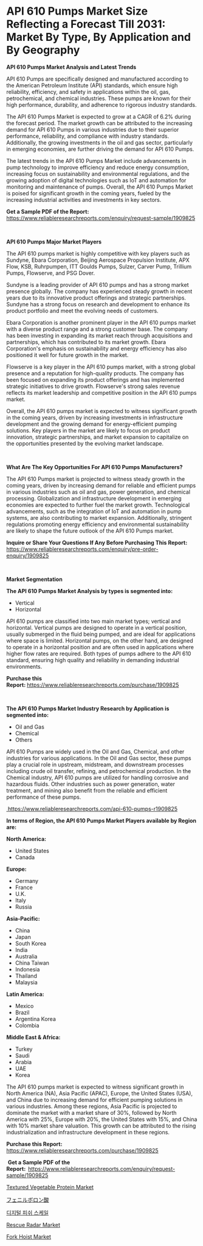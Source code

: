 <p><h1>API 610 Pumps Market Size Reflecting a Forecast Till 2031: Market By Type, By Application and By Geography</h1></p><p><strong>API 610 Pumps Market Analysis and Latest Trends</strong></p>
<p><p>API 610 Pumps are specifically designed and manufactured according to the American Petroleum Institute (API) standards, which ensure high reliability, efficiency, and safety in applications within the oil, gas, petrochemical, and chemical industries. These pumps are known for their high performance, durability, and adherence to rigorous industry standards.</p><p>The API 610 Pumps Market is expected to grow at a CAGR of 6.2% during the forecast period. The market growth can be attributed to the increasing demand for API 610 Pumps in various industries due to their superior performance, reliability, and compliance with industry standards. Additionally, the growing investments in the oil and gas sector, particularly in emerging economies, are further driving the demand for API 610 Pumps.</p><p>The latest trends in the API 610 Pumps Market include advancements in pump technology to improve efficiency and reduce energy consumption, increasing focus on sustainability and environmental regulations, and the growing adoption of digital technologies such as IoT and automation for monitoring and maintenance of pumps. Overall, the API 610 Pumps Market is poised for significant growth in the coming years, fueled by the increasing industrial activities and investments in key sectors.</p></p>
<p><strong>Get a Sample PDF of the Report:&nbsp;</strong> <a href="https://www.reliableresearchreports.com/enquiry/request-sample/1909825">https://www.reliableresearchreports.com/enquiry/request-sample/1909825</a></p>
<p>&nbsp;</p>
<p><strong>API 610 Pumps Major Market Players</strong></p>
<p><p>The API 610 pumps market is highly competitive with key players such as Sundyne, Ebara Corporation, Beijing Aerospace Propulsion Institute, APX Flow, KSB, Ruhrpumpen, ITT Goulds Pumps, Sulzer, Carver Pump, Trillium Pumps, Flowserve, and PSG Dover.</p><p>Sundyne is a leading provider of API 610 pumps and has a strong market presence globally. The company has experienced steady growth in recent years due to its innovative product offerings and strategic partnerships. Sundyne has a strong focus on research and development to enhance its product portfolio and meet the evolving needs of customers.</p><p>Ebara Corporation is another prominent player in the API 610 pumps market with a diverse product range and a strong customer base. The company has been investing in expanding its market reach through acquisitions and partnerships, which has contributed to its market growth. Ebara Corporation's emphasis on sustainability and energy efficiency has also positioned it well for future growth in the market.</p><p>Flowserve is a key player in the API 610 pumps market, with a strong global presence and a reputation for high-quality products. The company has been focused on expanding its product offerings and has implemented strategic initiatives to drive growth. Flowserve's strong sales revenue reflects its market leadership and competitive position in the API 610 pumps market.</p><p>Overall, the API 610 pumps market is expected to witness significant growth in the coming years, driven by increasing investments in infrastructure development and the growing demand for energy-efficient pumping solutions. Key players in the market are likely to focus on product innovation, strategic partnerships, and market expansion to capitalize on the opportunities presented by the evolving market landscape.</p></p>
<p>&nbsp;</p>
<p><strong>What Are The Key Opportunities For API 610 Pumps Manufacturers?</strong></p>
<p><p>The API 610 Pumps market is projected to witness steady growth in the coming years, driven by increasing demand for reliable and efficient pumps in various industries such as oil and gas, power generation, and chemical processing. Globalization and infrastructure development in emerging economies are expected to further fuel the market growth. Technological advancements, such as the integration of IoT and automation in pump systems, are also contributing to market expansion. Additionally, stringent regulations promoting energy efficiency and environmental sustainability are likely to shape the future outlook of the API 610 Pumps market.</p></p>
<p><strong>Inquire or Share Your Questions If Any Before Purchasing This Report:</strong> <a href="https://www.reliableresearchreports.com/enquiry/pre-order-enquiry/1909825">https://www.reliableresearchreports.com/enquiry/pre-order-enquiry/1909825</a></p>
<p>&nbsp;</p>
<p><strong>Market Segmentation</strong></p>
<p><strong>The API 610 Pumps Market Analysis by types is segmented into:</strong></p>
<p><ul><li>Vertical</li><li>Horizontal</li></ul></p>
<p><p>API 610 pumps are classified into two main market types; vertical and horizontal. Vertical pumps are designed to operate in a vertical position, usually submerged in the fluid being pumped, and are ideal for applications where space is limited. Horizontal pumps, on the other hand, are designed to operate in a horizontal position and are often used in applications where higher flow rates are required. Both types of pumps adhere to the API 610 standard, ensuring high quality and reliability in demanding industrial environments.</p></p>
<p><strong>Purchase this Report:&nbsp;</strong><a href="https://www.reliableresearchreports.com/purchase/1909825">https://www.reliableresearchreports.com/purchase/1909825</a></p>
<p>&nbsp;</p>
<p><strong>The API 610 Pumps Market Industry Research by Application is segmented into:</strong></p>
<p><ul><li>Oil and Gas</li><li>Chemical</li><li>Others</li></ul></p>
<p><p>API 610 Pumps are widely used in the Oil and Gas, Chemical, and other industries for various applications. In the Oil and Gas sector, these pumps play a crucial role in upstream, midstream, and downstream processes including crude oil transfer, refining, and petrochemical production. In the Chemical industry, API 610 pumps are utilized for handling corrosive and hazardous fluids. Other industries such as power generation, water treatment, and mining also benefit from the reliable and efficient performance of these pumps.</p></p>
<p><a href="https://www.reliableresearchreports.com/api-610-pumps-r1909825">&nbsp;https://www.reliableresearchreports.com/api-610-pumps-r1909825</a></p>
<p><strong>In terms of Region, the API 610 Pumps Market Players available by Region are:</strong></p>
<p>
    <p> <strong> North America: </strong>
        <ul>
            <li>United States</li>
            <li>Canada</li>
        </ul>
        </p> 
    <p> <strong> Europe: </strong>
        <ul>
            <li>Germany</li>
            <li>France</li>
            <li>U.K.</li>
            <li>Italy</li>
            <li>Russia</li>
        </ul>
        </p> 
    <p> <strong> Asia-Pacific: </strong>
        <ul>
            <li>China</li>
            <li>Japan</li>
            <li>South Korea</li>
            <li>India</li>
            <li>Australia</li>
            <li>China Taiwan</li>
            <li>Indonesia</li>
            <li>Thailand</li>
            <li>Malaysia</li>
        </ul>
        </p> 
    <p> <strong> Latin America: </strong>
        <ul>
            <li>Mexico</li>
            <li>Brazil</li>
            <li>Argentina Korea</li>
            <li>Colombia</li>
        </ul>
        </p> 
    <p> <strong> Middle East & Africa: </strong>
        <ul>
            <li>Turkey</li>
            <li>Saudi</li>
            <li>Arabia</li>
            <li>UAE</li>
            <li>Korea</li>
        </ul>
    </p>
    </p>
<p><p>The API 610 pumps market is expected to witness significant growth in North America (NA), Asia Pacific (APAC), Europe, the United States (USA), and China due to increasing demand for efficient pumping solutions in various industries. Among these regions, Asia Pacific is projected to dominate the market with a market share of 30%, followed by North America with 25%, Europe with 20%, the United States with 15%, and China with 10% market share valuation. This growth can be attributed to the rising industrialization and infrastructure development in these regions.</p></p>
<p><strong>Purchase this Report: </strong><a href="https://www.reliableresearchreports.com/purchase/1909825">https://www.reliableresearchreports.com/purchase/1909825</a></p>
<p>&nbsp;<strong>Get a Sample PDF of the Report:&nbsp;&nbsp;</strong><a href="https://www.reliableresearchreports.com/enquiry/request-sample/1909825">https://www.reliableresearchreports.com/enquiry/request-sample/1909825</a></p>
<p><strong></strong></p>
<p><p><a href="https://issuu.com/reportprime-2/docs/textured-vegetable-protein-market-size-2030.pptx">Textured Vegetable Protein Market</a></p><p><a href="https://github.com/ReganWisoky2023/Market-Research-Report-List-1/blob/main/117093833077.md">フェニルボロン酸</a></p><p><a href="https://github.com/darrellockm3ytan895656/Market-Research-Report-List-1/blob/main/185324830350.md">디지털 피쉬 스케일</a></p><p><a href="https://github.com/lataunyatinikmelvin59ilbd0dv/Market-Research-Report-List-2/blob/main/rescue-radar-market.md">Rescue Radar Market</a></p><p><a href="https://github.com/pgtimber/Market-Research-Report-List-2/blob/main/fork-hoist-market.md">Fork Hoist Market</a></p></p>